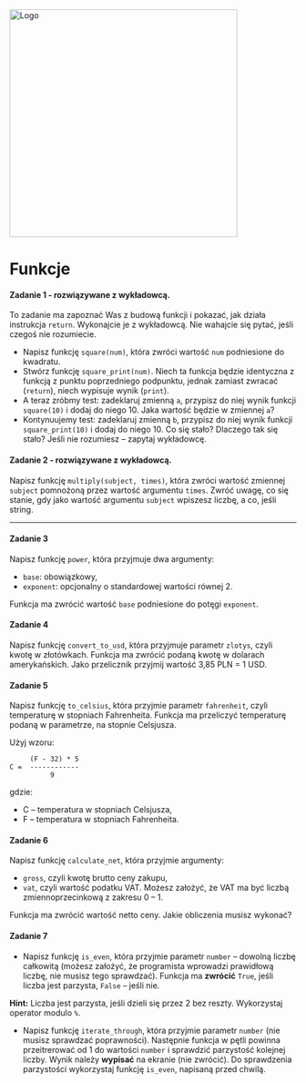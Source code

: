 <img alt="Logo" src="http://coderslab.pl/svg/logo-coderslab.svg" width="400">

# Funkcje

#### Zadanie 1 - rozwiązywane z wykładowcą.

To zadanie ma zapoznać Was z budową funkcji i pokazać, jak działa instrukcja `return`. Wykonajcie je z wykładowcą. Nie wahajcie się pytać, jeśli czegoś nie rozumiecie.

* Napisz funkcję `square(num)`, która zwróci wartość `num` podniesione do kwadratu.
* Stwórz funkcję `square_print(num)`. Niech ta funkcja będzie identyczna z funkcją z punktu poprzedniego podpunktu, jednak zamiast zwracać (`return`), niech wypisuje wynik (`print`). 
* A teraz zróbmy test: zadeklaruj zmienną `a`, przypisz do niej wynik funkcji `square(10)` i dodaj do niego 10. Jaka wartość będzie w zmiennej `a`?
* Kontynuujemy test: zadeklaruj zmienną `b`, przypisz do niej wynik funkcji `square_print(10)` i dodaj do niego 10. Co się stało? Dlaczego tak się stało? Jeśli nie rozumiesz – zapytaj wykładowcę.

#### Zadanie 2 - rozwiązywane z wykładowcą.

Napisz funkcję `multiply(subject, times)`, która zwróci wartość zmiennej `subject` pomnożoną przez wartość argumentu `times`. Zwróć uwagę, co się stanie, gdy jako wartość argumentu `subject` wpiszesz liczbę, a co, jeśli string.


-----------------------------------------------------------------------------

#### Zadanie 3

Napisz funkcję `power`, która przyjmuje dwa argumenty:

* `base`: obowiązkowy,
* `exponent`: opcjonalny o standardowej wartości równej 2.

Funkcja ma zwrócić wartość `base` podniesione do potęgi `exponent`.

#### Zadanie 4

Napisz funkcję `convert_to_usd`, która przyjmuje parametr `zlotys`, czyli kwotę w złotówkach. Funkcja ma zwrócić podaną kwotę w dolarach amerykańskich. Jako przelicznik przyjmij wartość 3,85 PLN = 1 USD. 

#### Zadanie 5

Napisz funkcję `to_celsius`, która przyjmie parametr `fahrenheit`, czyli temperaturę w stopniach Fahrenheita. Funkcja ma przeliczyć temperaturę podaną w parametrze, na stopnie Celsjusza. 

Użyj wzoru: 

```
     (F - 32) * 5
C =  ------------
          9
```
gdzie:

* C – temperatura w stopniach Celsjusza,
* F – temperatura w stopniach Fahrenheita.


#### Zadanie 6

Napisz funkcję `calculate_net`, która przyjmie argumenty:

* `gross`, czyli kwotę brutto ceny zakupu,
* `vat`, czyli wartość podatku VAT. Możesz założyć, że VAT ma być liczbą zmiennoprzecinkową z zakresu 0 &ndash; 1.

 Funkcja ma zwrócić wartość netto ceny. Jakie obliczenia musisz wykonać?


#### Zadanie 7

* Napisz funkcję `is_even`, która przyjmie parametr `number` – dowolną liczbę całkowitą (możesz założyć, że 
programista wprowadzi prawidłową liczbę, nie musisz tego sprawdzać). Funkcja ma **zwrócić** `True`, jeśli 
liczba jest parzysta, `False` – jeśli nie. 

**Hint:** Liczba jest parzysta, jeśli dzieli się przez 2 bez reszty. Wykorzystaj operator modulo `%`.

* Napisz funkcję `iterate_through`, która przyjmie parametr `number` (nie musisz sprawdzać poprawności). Następnie funkcja w pętli powinna przeitrerować od 1 do wartości 
`number` i sprawdzić parzystość kolejnej liczby. Wynik należy **wypisać** na ekranie (nie zwrócić). Do sprawdzenia parzystości wykorzystaj funkcję `is_even`, napisaną przed chwilą.
